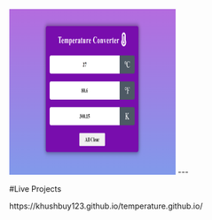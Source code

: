 <img src="Screenshot (82).png" width="300px" height="300px">
---

#Live Projects
<p>https://khushbuy123.github.io/temperature.github.io/</p>

